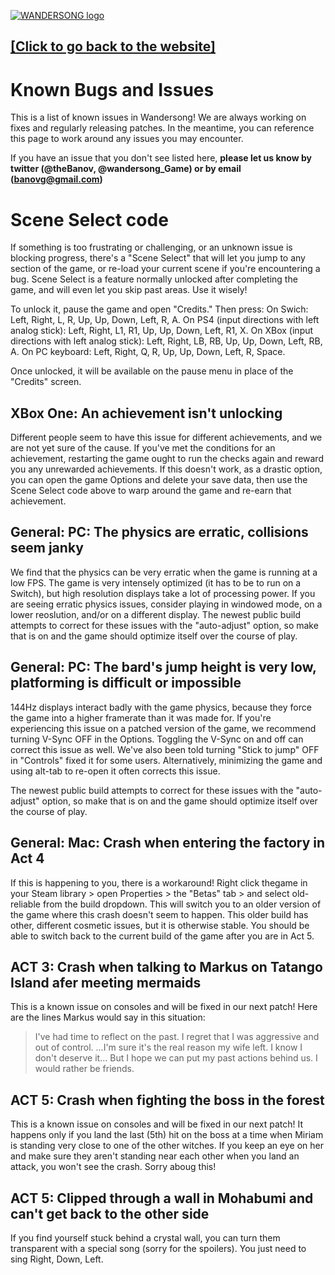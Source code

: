 [![WANDERSONG logo](http://wanderso.ng/img/_logo_smol.png)](http://wanderso.ng)
## [[Click to go back to the website]](http://wanderso.ng)
# Known Bugs and Issues
This is a list of known issues in Wandersong! We are always working on fixes and regularly releasing patches. In the meantime, you can reference this page to work around any issues you may encounter. 

If you have an issue that you don't see listed here, **please let us know by twitter (@theBanov, @wandersong_Game) or by email (banovg@gmail.com)**

# Scene Select code
If something is too frustrating or challenging, or an unknown issue is blocking progress, there's a "Scene Select" that will let you jump to any section of the game, or re-load your current scene if you're encountering a bug. Scene Select is a feature normally unlocked after completing the game, and will even let you skip past areas. Use it wisely!

To unlock it, pause the game and open "Credits." Then press: 
On Swich: Left, Right, L, R, Up, Up, Down, Left, R, A.
On PS4 (input directions with left analog stick): Left, Right, L1, R1, Up, Up, Down, Left, R1, X.
On XBox (input directions with left analog stick): Left, Right, LB, RB, Up, Up, Down, Left, RB, A.
On PC keyboard: Left, Right, Q, R, Up, Up, Down, Left, R, Space.

Once unlocked, it will be available on the pause menu in place of the "Credits" screen.

## XBox One: An achievement isn't unlocking
Different people seem to have this issue for different achievements, and we are not yet sure of the cause. If you've met the conditions for an achievement, restarting the game ought to run the checks again and reward you any unrewarded achievements. If this doesn't work, as a drastic option, you can open the game Options and delete your save data, then use the Scene Select code above to warp around the game and re-earn that achievement.

## General: PC: The physics are erratic, collisions seem janky
We find that the physics can be very erratic when the game is running at a low FPS. The game is very intensely optimized (it has to be to run on a Switch), but high resolution displays take a lot of processing power. If you are seeing erratic physics issues, consider playing in windowed mode, on a lower reoslution, and/or on a different display. The newest public build attempts to correct for these issues with the "auto-adjust" option, so make that is on and the game should optimize itself over the course of play.

## General: PC: The bard's jump height is very low, platforming is difficult or impossible
144Hz displays interact badly with the game physics, because they force the game into a higher framerate than it was made for. If you're experiencing this issue on a patched version of the game, we recommend turning V-Sync OFF in the Options. Toggling the V-Sync on and off can correct this issue as well. We've also been told turning "Stick to jump" OFF in "Controls" fixed it for some users. Alternatively, minimizing the game and using alt-tab to re-open it often corrects this issue.

The newest public build attempts to correct for these issues with the "auto-adjust" option, so make that is on and the game should optimize itself over the course of play.

## General: Mac: Crash when entering the factory in Act 4
If this is happening to you, there is a workaround! Right click thegame in your Steam library > open Properties > the "Betas" tab > and select old-reliable from the build dropdown. This will switch you to an older version of the game where this crash doesn't seem to happen. This older build has other, different cosmetic issues, but it is otherwise stable. You should be able to switch back to the current build of the game after you are in Act 5.

## ACT 3: Crash when talking to Markus on Tatango Island afer meeting mermaids
This is a known issue on consoles and will be fixed in our next patch! Here are the lines Markus would say in this situation:
> I've had time to reflect on the past.
> I regret that I was aggressive and out of control.
>...I'm sure it's the real reason my wife left.
> I know I don't deserve it...
> But I hope we can put my past actions behind us.
> I would rather be friends.

## ACT 5: Crash when fighting the boss in the forest
This is a known issue on consoles and will be fixed in our next patch! It happens only if you land the last (5th) hit on the boss at a time when Miriam is standing very close to one of the other witches. If you keep an eye on her and make sure they aren't standing near each other when you land an attack, you won't see the crash. Sorry aboug this!

## ACT 5: Clipped through a wall in Mohabumi and can't get back to the other side
If you find yourself stuck behind a crystal wall, you can turn them transparent with a special song (sorry for the spoilers). You just need to sing Right, Down, Left.
